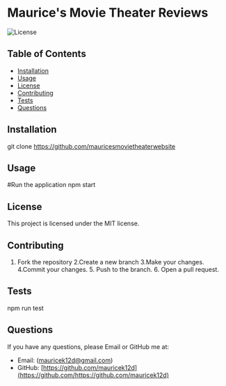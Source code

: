 # Maurice's Movie Theater Reviews 

![License](https://img.shields.io/badge/license-MIT-blue)

## Table of Contents
- [Installation](#installation)
- [Usage](#usage)
- [License](#license)
- [Contributing](#contributing)
- [Tests](#tests)
- [Questions](#questions)

## Installation
git clone https://github.com/mauricesmovietheaterwebsite

## Usage
#Run the application npm start

## License
This project is licensed under the MIT license.

## Contributing
1. Fork the repository 2.Create a new branch 3.Make your changes. 4.Commit your changes. 5. Push to the branch. 6. Open a pull request.

## Tests
npm run test

## Questions
If you have any questions, please Email or GitHub me at:
- Email: (mauricek12d@gmail.com)
- GitHub: [https://github.com/mauricek12d](https://github.com/https://github.com/mauricek12d)